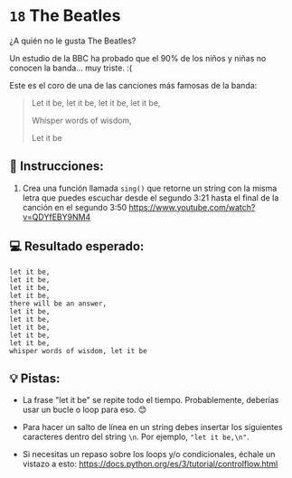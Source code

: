 # `18` The Beatles

¿A quién no le gusta The Beatles?

Un estudio de la BBC ha probado que el 90% de los niños y niñas no conocen la banda... muy triste. :(

Este es el coro de una de las canciones más famosas de la banda:

> Let it be, let it be, let it be, let it be,
> 
> Whisper words of wisdom,
> 
> Let it be

## 📝 Instrucciones:

1. Crea una función llamada `sing()` que retorne un string con la misma letra que puedes escuchar desde el segundo 3:21 hasta el final de la canción en el segundo 3:50 https://www.youtube.com/watch?v=QDYfEBY9NM4

## 💻 Resultado esperado:

```text
let it be,
let it be,
let it be,
let it be,
there will be an answer,
let it be,
let it be,
let it be,
let it be,
let it be,
whisper words of wisdom, let it be
```

## 💡 Pistas:

+ La frase "let it be" se repite todo el tiempo. Probablemente, deberías usar un bucle o loop para eso. 😊

+ Para hacer un salto de línea en un string debes insertar los siguientes caracteres dentro del string `\n`. Por ejemplo, `"let it be,\n"`.

+ Si necesitas un repaso sobre los loops y/o condicionales, échale un vistazo a esto: https://docs.python.org/es/3/tutorial/controlflow.html

